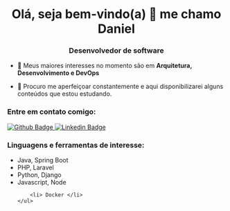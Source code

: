 <h1 align="center">Olá, seja bem-vindo(a) 👋 me chamo Daniel</h1>
<h3 align="center">Desenvolvedor de software</h3>

- 🌱 Meus maiores interesses no momento são em **Arquitetura, Desenvolvimento e DevOps**

- 🤝 Procuro me aperfeiçoar constantemente e aqui disponibilizarei alguns conteúdos que estou estudando.

<h3 align="left">Entre em contato comigo:</h3>
<p>
    <a href="https://github.com/souzvidal">
        <img src="https://camo.githubusercontent.com/fe89da2819f572e236c894ef533ba06f2da25838d05175fc4e038d401c73f58c/68747470733a2f2f696d672e736869656c64732e696f2f62616467652f2d4769746875622d3030303f7374796c653d666c61742d737175617265266c6f676f3d476974687562266c6f676f436f6c6f723d7768697465266c696e6b3d6c696e6b5f646f5f7365755f70657266696c5f6e6f5f676974687562" alt="Github Badge" data-canonical-src="https://img.shields.io/badge/-Github-000?style=flat-square&amp;logo=Github&amp;logoColor=white&amp;link=link_do_seu_perfil_no_github" style="max-width:100%;">
    </a>
    <a href="https://www.linkedin.com/in/daniel-amancio-vidal-de-souza-63ba0b102/" rel="nofollow">
        <img src="https://camo.githubusercontent.com/3cb4f5d9ec596ef8907798a4da24611861cdbed69d0e3b3412b08dd06402e2fe/68747470733a2f2f696d672e736869656c64732e696f2f62616467652f2d4c696e6b6564496e2d626c75653f7374796c653d666c61742d737175617265266c6f676f3d4c696e6b6564696e266c6f676f436f6c6f723d7768697465266c696e6b3d6c696e6b5f646f5f7365755f70657266696c5f6e6f5f6c696e6b6564696e" alt="Linkedin Badge" data-canonical-src="https://img.shields.io/badge/-LinkedIn-blue?style=flat-square&amp;logo=Linkedin&amp;logoColor=white&amp;link=link_do_seu_perfil_no_linkedin" style="max-width:100%;">
    </a>  
</p>

<h3 align="left">Linguagens e ferramentas de interesse: </h3>
<p>
    <ul>
        <li> Java, Spring Boot </li>
        <li> PHP, Laravel </li>
        <li> Python, Django </li>
        <li> Javascript, Node </li>

        <li> Docker </li>
    </ul>
</p>
